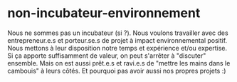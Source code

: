 # non-incubateur-environnement

Nous ne sommes pas un incubateur (si ?). 
Nous voulons travailler avec des entrepreneur.e.s et porteur.se.s de projet à impact environnemental positif. Nous mettons à leur disposition notre temps et expérience et/ou expertise. Si ça apporte suffisamment de valeur, on peut s'arrêter à "discuter" ensemble. Mais on est aussi prêt.e.s et ravi.e.s de "mettre les mains dans le cambouis" à leurs côtés. Et pourquoi pas avoir aussi nos propres projets :)
